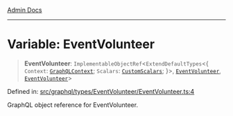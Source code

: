 [Admin Docs](/)

***

# Variable: EventVolunteer

> **EventVolunteer**: `ImplementableObjectRef`\<`ExtendDefaultTypes`\<\{ `Context`: [`GraphQLContext`](../../../../context/type-aliases/GraphQLContext.md); `Scalars`: [`CustomScalars`](../../../../scalars/type-aliases/CustomScalars.md); \}\>, [`EventVolunteer`](../type-aliases/EventVolunteer.md), [`EventVolunteer`](../type-aliases/EventVolunteer.md)\>

Defined in: [src/graphql/types/EventVolunteer/EventVolunteer.ts:4](https://github.com/Sourya07/talawa-api/blob/4e4298c85a0d2c28affa824f2aab7ec32b5f3ac5/src/graphql/types/EventVolunteer/EventVolunteer.ts#L4)

GraphQL object reference for EventVolunteer.
